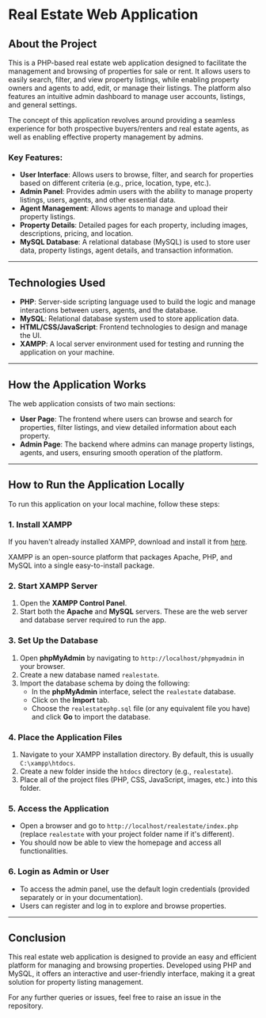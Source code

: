 # Real Estate Web Application

## About the Project

This is a PHP-based real estate web application designed to facilitate the management and browsing of properties for sale or rent. It allows users to easily search, filter, and view property listings, while enabling property owners and agents to add, edit, or manage their listings. The platform also features an intuitive admin dashboard to manage user accounts, listings, and general settings.

The concept of this application revolves around providing a seamless experience for both prospective buyers/renters and real estate agents, as well as enabling effective property management by admins.

### Key Features:

- **User Interface**: Allows users to browse, filter, and search for properties based on different criteria (e.g., price, location, type, etc.).
- **Admin Panel**: Provides admin users with the ability to manage property listings, users, agents, and other essential data.
- **Agent Management**: Allows agents to manage and upload their property listings.
- **Property Details**: Detailed pages for each property, including images, descriptions, pricing, and location.
- **MySQL Database**: A relational database (MySQL) is used to store user data, property listings, agent details, and transaction information.

---

## Technologies Used

- **PHP**: Server-side scripting language used to build the logic and manage interactions between users, agents, and the database.
- **MySQL**: Relational database system used to store application data.
- **HTML/CSS/JavaScript**: Frontend technologies to design and manage the UI.
- **XAMPP**: A local server environment used for testing and running the application on your machine.

---

## How the Application Works

The web application consists of two main sections:

- **User Page**: The frontend where users can browse and search for properties, filter listings, and view detailed information about each property.
- **Admin Page**: The backend where admins can manage property listings, agents, and users, ensuring smooth operation of the platform.

---

## How to Run the Application Locally

To run this application on your local machine, follow these steps:

### 1. Install XAMPP

If you haven't already installed XAMPP, download and install it from [here](https://www.apachefriends.org/index.html).

XAMPP is an open-source platform that packages Apache, PHP, and MySQL into a single easy-to-install package.

### 2. Start XAMPP Server

1. Open the **XAMPP Control Panel**.
2. Start both the **Apache** and **MySQL** servers. These are the web server and database server required to run the app.

### 3. Set Up the Database

1. Open **phpMyAdmin** by navigating to `http://localhost/phpmyadmin` in your browser.
2. Create a new database named `realestate`.
3. Import the database schema by doing the following:
   - In the **phpMyAdmin** interface, select the `realestate` database.
   - Click on the **Import** tab.
   - Choose the `realestatephp.sql` file (or any equivalent file you have) and click **Go** to import the database.

### 4. Place the Application Files

1. Navigate to your XAMPP installation directory. By default, this is usually `C:\xampp\htdocs`.
2. Create a new folder inside the `htdocs` directory (e.g., `realestate`).
3. Place all of the project files (PHP, CSS, JavaScript, images, etc.) into this folder.

### 5. Access the Application

- Open a browser and go to `http://localhost/realestate/index.php` (replace `realestate` with your project folder name if it's different).
- You should now be able to view the homepage and access all functionalities.

### 6. Login as Admin or User

- To access the admin panel, use the default login credentials (provided separately or in your documentation).
- Users can register and log in to explore and browse properties.

---

## Conclusion

This real estate web application is designed to provide an easy and efficient platform for managing and browsing properties. Developed using PHP and MySQL, it offers an interactive and user-friendly interface, making it a great solution for property listing management.

For any further queries or issues, feel free to raise an issue in the repository.

